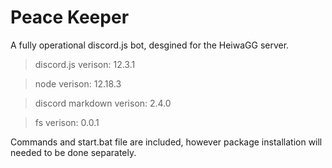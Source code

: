 # Peace Keeper
A fully operational discord.js bot, desgined for the HeiwaGG server.

> discord.js verison: 12.3.1

> node verison: 12.18.3

> discord markdown verison: 2.4.0

> fs verison: 0.0.1

Commands and start.bat file are included, however package installation will needed to be done separately.
